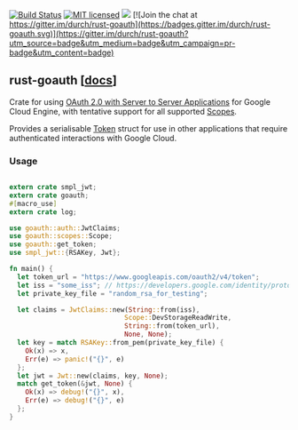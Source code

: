 [![Build Status](https://travis-ci.org/durch/rust-goauth.svg?branch=master)](https://travis-ci.org/durch/rust-goauth)
[![MIT licensed](https://img.shields.io/badge/license-MIT-blue.svg)](https://github.com/durch/rust-goauth/blob/master/LICENSE)
[![](http://meritbadge.herokuapp.com/goauth)](https://crates.io/crates/goauth)
[![Join the chat at https://gitter.im/durch/rust-goauth](https://badges.gitter.im/durch/rust-goauth.svg)](https://gitter.im/durch/rust-goauth?utm_source=badge&utm_medium=badge&utm_campaign=pr-badge&utm_content=badge)

## rust-goauth [[docs](https://durch.github.io/rust-goauth)]

Crate for using [OAuth 2.0 with Server to Server Applications](https://developers.google.com/identity/protocols/OAuth2ServiceAccount) for Google Cloud Engine, with tentative support for all supported [Scopes](https://durch.github.io/rust-goauth/goauth/scopes/enum.Scope.html).

Provides a serialisable [Token](https://durch.github.io/rust-goauth/goauth/auth/struct.Token.html) struct for use in other applications that require authenticated interactions with Google Cloud.

### Usage

```rust

extern crate smpl_jwt;
extern crate goauth;
#[macro_use]
extern crate log;

use goauth::auth::JwtClaims;
use goauth::scopes::Scope;
use goauth::get_token;
use smpl_jwt::{RSAKey, Jwt};

fn main() {
  let token_url = "https://www.googleapis.com/oauth2/v4/token";
  let iss = "some_iss"; // https://developers.google.com/identity/protocols/OAuth2ServiceAccount
  let private_key_file = "random_rsa_for_testing";

  let claims = JwtClaims::new(String::from(iss),
                             Scope::DevStorageReadWrite,
                             String::from(token_url),
                             None, None);
  let key = match RSAKey::from_pem(private_key_file) {
    Ok(x) => x,
    Err(e) => panic!("{}", e)
  };
  let jwt = Jwt::new(claims, key, None);
  match get_token(&jwt, None) {
    Ok(x) => debug!("{}", x),
    Err(e) => debug!("{}", e)
  };
}
```
